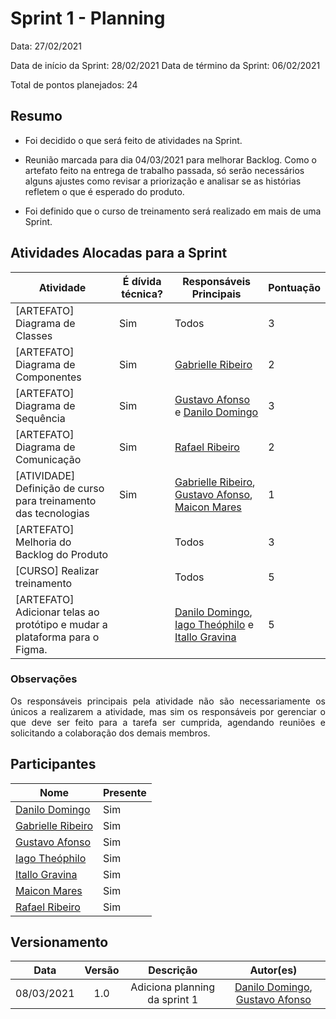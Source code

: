 # Sprint 1 - Planning

Data: 27/02/2021

Data de início da Sprint: 28/02/2021
Data de término da Sprint: 06/02/2021

Total de pontos planejados: 24

## Resumo

- Foi decidido o que será feito de atividades na Sprint.

- Reunião marcada para dia 04/03/2021 para melhorar Backlog. Como o artefato feito na entrega de trabalho passada, só serão necessários alguns ajustes como revisar a priorização e analisar se as histórias refletem o que é esperado do produto.

- Foi definido que o curso de treinamento será realizado em mais de uma Sprint.

## Atividades Alocadas para a Sprint

| Atividade | É dívida técnica? | Responsáveis Principais | Pontuação |
|----------|------------|----------|------------|
|[ARTEFATO] Diagrama de Classes| Sim | Todos | 3 |
|[ARTEFATO] Diagrama de Componentes| Sim | [Gabrielle Ribeiro](https://github.com/Gabrielle-Ribeiro) | 2 |
|[ARTEFATO] Diagrama de Sequência | Sim | [Gustavo Afonso](https://github.com/GustavoAPS) e [Danilo Domingo](https://github.com/danilow200)| 3 |
|[ARTEFATO] Diagrama de Comunicação | Sim | [Rafael Ribeiro](https://github.com/rafaelflarrn) | 2 |
|[ATIVIDADE] Definição de curso para treinamento das tecnologias | Sim | [Gabrielle Ribeiro](https://github.com/Gabrielle-Ribeiro), [Gustavo Afonso](https://github.com/GustavoAPS), [Maicon Mares](https://github.com/MaiconMares) | 1 |
|[ARTEFATO] Melhoria do Backlog do Produto| | Todos | 3 |
|[CURSO] Realizar treinamento | | Todos | 5 |
|[ARTEFATO] Adicionar telas ao protótipo e mudar a plataforma para o Figma.| | [Danilo Domingo](https://github.com/danilow200), [Iago Theóphilo](https://github.com/iagotheophilo) e [Itallo Gravina](https://github.com/itallogravina) | 5 |

### Observações
<p align="justify">Os responsáveis principais pela atividade não são necessariamente os únicos a realizarem a atividade, mas sim os responsáveis por gerenciar o que deve ser feito para a tarefa ser cumprida, agendando reuniões e solicitando a colaboração dos demais membros.</p>

## Participantes

|Nome|Presente|
|----|--------|
|[Danilo Domingo](https://github.com/danilow200)| Sim |
|[Gabrielle Ribeiro](https://github.com/Gabrielle-Ribeiro)| Sim |
|[Gustavo Afonso](https://github.com/GustavoAPS)| Sim |
|[Iago Theóphilo](https://github.com/iagotheophilo)| Sim |
|[Itallo Gravina](https://github.com/itallogravina)| Sim |
|[Maicon Mares](https://github.com/MaiconMares)| Sim |
|[Rafael Ribeiro](https://github.com/rafaelflarrn)| Sim |

## Versionamento

| Data | Versão | Descrição | Autor(es) |
|:----:|:------:|:---------:|:---------:|
|08/03/2021|1.0|Adiciona planning da sprint 1 |[Danilo Domingo](https://github.com/danilow200), [Gustavo Afonso](https://github.com/GustavoAPS)|
